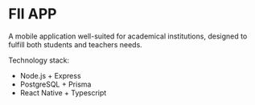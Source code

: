 # FII APP
A mobile application well-suited for academical institutions, designed to fulfill both students and teachers needs.

Technology stack:
- Node.js + Express
- PostgreSQL + Prisma
- React Native + Typescript
